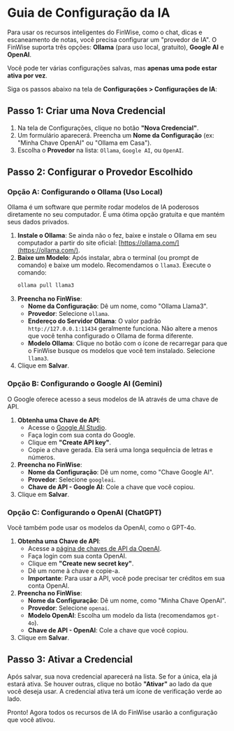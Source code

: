# Guia de Configuração da IA

Para usar os recursos inteligentes do FinWise, como o chat, dicas e escaneamento de notas, você precisa configurar um "provedor de IA". O FinWise suporta três opções: **Ollama** (para uso local, gratuito), **Google AI** e **OpenAI**.

Você pode ter várias configurações salvas, mas **apenas uma pode estar ativa por vez**.

Siga os passos abaixo na tela de **Configurações > Configurações de IA**:

## Passo 1: Criar uma Nova Credencial

1. Na tela de Configurações, clique no botão **"Nova Credencial"**.
2. Um formulário aparecerá. Preencha um **Nome da Configuração** (ex: "Minha Chave OpenAI" ou "Ollama em Casa").
3. Escolha o **Provedor** na lista: `Ollama`, `Google AI`, ou `OpenAI`.

## Passo 2: Configurar o Provedor Escolhido

### Opção A: Configurando o Ollama (Uso Local)

Ollama é um software que permite rodar modelos de IA poderosos diretamente no seu computador. É uma ótima opção gratuita e que mantém seus dados privados.

1.  **Instale o Ollama**: Se ainda não o fez, baixe e instale o Ollama em seu computador a partir do site oficial: [https://ollama.com/](https://ollama.com/).
2.  **Baixe um Modelo**: Após instalar, abra o terminal (ou prompt de comando) e baixe um modelo. Recomendamos o `llama3`. Execute o comando:
    ```bash
    ollama pull llama3
    ```
3.  **Preencha no FinWise**:
    *   **Nome da Configuração**: Dê um nome, como "Ollama Llama3".
    *   **Provedor**: Selecione `ollama`.
    *   **Endereço do Servidor Ollama**: O valor padrão `http://127.0.0.1:11434` geralmente funciona. Não altere a menos que você tenha configurado o Ollama de forma diferente.
    *   **Modelo Ollama**: Clique no botão com o ícone de recarregar para que o FinWise busque os modelos que você tem instalado. Selecione `llama3`.
4.  Clique em **Salvar**.

### Opção B: Configurando o Google AI (Gemini)

O Google oferece acesso a seus modelos de IA através de uma chave de API.

1.  **Obtenha uma Chave de API**:
    *   Acesse o [Google AI Studio](https://aistudio.google.com/app/apikey).
    *   Faça login com sua conta do Google.
    *   Clique em **"Create API key"**.
    *   Copie a chave gerada. Ela será uma longa sequência de letras e números.
2.  **Preencha no FinWise**:
    *   **Nome da Configuração**: Dê um nome, como "Chave Google AI".
    *   **Provedor**: Selecione `googleai`.
    *   **Chave de API - Google AI**: Cole a chave que você copiou.
3.  Clique em **Salvar**.

### Opção C: Configurando o OpenAI (ChatGPT)

Você também pode usar os modelos da OpenAI, como o GPT-4o.

1.  **Obtenha uma Chave de API**:
    *   Acesse a [página de chaves de API da OpenAI](https://platform.openai.com/api-keys).
    *   Faça login com sua conta OpenAI.
    *   Clique em **"Create new secret key"**.
    *   Dê um nome à chave e copie-a.
    *   **Importante**: Para usar a API, você pode precisar ter créditos em sua conta OpenAI.
2.  **Preencha no FinWise**:
    *   **Nome da Configuração**: Dê um nome, como "Minha Chave OpenAI".
    *   **Provedor**: Selecione `openai`.
    *   **Modelo OpenAI**: Escolha um modelo da lista (recomendamos `gpt-4o`).
    *   **Chave de API - OpenAI**: Cole a chave que você copiou.
3.  Clique em **Salvar**.

## Passo 3: Ativar a Credencial

Após salvar, sua nova credencial aparecerá na lista. Se for a única, ela já estará ativa. Se houver outras, clique no botão **"Ativar"** ao lado da que você deseja usar. A credencial ativa terá um ícone de verificação verde ao lado.

Pronto! Agora todos os recursos de IA do FinWise usarão a configuração que você ativou.
